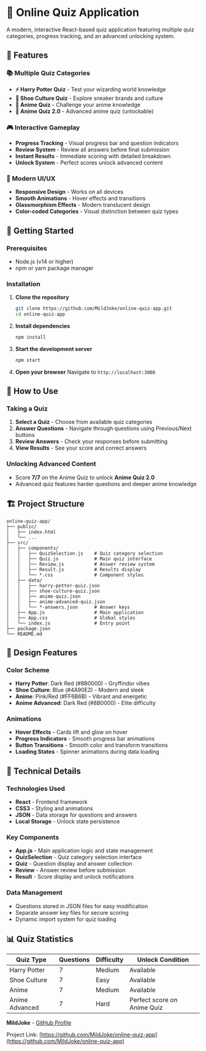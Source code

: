 # 🎯 Online Quiz Application

A modern, interactive React-based quiz application featuring multiple quiz categories, progress tracking, and an advanced unlocking system.

## 🌟 Features

### 📚 Multiple Quiz Categories
- **⚡ Harry Potter Quiz** - Test your wizarding world knowledge
- **👟 Shoe Culture Quiz** - Explore sneaker brands and culture
- **🎌 Anime Quiz** - Challenge your anime knowledge
- **🎌 Anime Quiz 2.0** - Advanced anime quiz (unlockable)

### 🎮 Interactive Gameplay
- **Progress Tracking** - Visual progress bar and question indicators
- **Review System** - Review all answers before final submission
- **Instant Results** - Immediate scoring with detailed breakdown
- **Unlock System** - Perfect scores unlock advanced content

### 🎨 Modern UI/UX
- **Responsive Design** - Works on all devices
- **Smooth Animations** - Hover effects and transitions
- **Glassmorphism Effects** - Modern translucent design
- **Color-coded Categories** - Visual distinction between quiz types

## 🚀 Getting Started

### Prerequisites
- Node.js (v14 or higher)
- npm or yarn package manager

### Installation

1. **Clone the repository**
   ```bash
   git clone https://github.com/MildJoke/online-quiz-app.git
   cd online-quiz-app
   ```

2. **Install dependencies**
   ```bash
   npm install
   ```

3. **Start the development server**
   ```bash
   npm start
   ```

4. **Open your browser**
   Navigate to `http://localhost:3000`

## 📱 How to Use

### Taking a Quiz
1. **Select a Quiz** - Choose from available quiz categories
2. **Answer Questions** - Navigate through questions using Previous/Next buttons
3. **Review Answers** - Check your responses before submitting
4. **View Results** - See your score and correct answers

### Unlocking Advanced Content
- Score **7/7** on the Anime Quiz to unlock **Anime Quiz 2.0**
- Advanced quiz features harder questions and deeper anime knowledge

## 🏗️ Project Structure

```
online-quiz-app/
├── public/
│   ├── index.html
│   └── ...
├── src/
│   ├── components/
│   │   ├── QuizSelection.js    # Quiz category selection
│   │   ├── Quiz.js             # Main quiz interface
│   │   ├── Review.js           # Answer review system
│   │   ├── Result.js           # Results display
│   │   └── *.css               # Component styles
│   ├── data/
│   │   ├── harry-potter-quiz.json
│   │   ├── shoe-culture-quiz.json
│   │   ├── anime-quiz.json
│   │   ├── anime-advanced-quiz.json
│   │   └── *-answers.json      # Answer keys
│   ├── App.js                  # Main application
│   ├── App.css                 # Global styles
│   └── index.js                # Entry point
├── package.json
└── README.md
```

## 🎨 Design Features

### Color Scheme
- **Harry Potter**: Dark Red (#8B0000) - Gryffindor vibes
- **Shoe Culture**: Blue (#4A90E2) - Modern and sleek
- **Anime**: Pink/Red (#FF6B6B) - Vibrant and energetic
- **Anime Advanced**: Dark Red (#8B0000) - Elite difficulty

### Animations
- **Hover Effects** - Cards lift and glow on hover
- **Progress Indicators** - Smooth progress bar animations
- **Button Transitions** - Smooth color and transform transitions
- **Loading States** - Spinner animations during data loading

## 🔧 Technical Details

### Technologies Used
- **React** - Frontend framework
- **CSS3** - Styling and animations
- **JSON** - Data storage for questions and answers
- **Local Storage** - Unlock state persistence

### Key Components
- **App.js** - Main application logic and state management
- **QuizSelection** - Quiz category selection interface
- **Quiz** - Question display and answer collection
- **Review** - Answer review before submission
- **Result** - Score display and unlock notifications

### Data Management
- Questions stored in JSON files for easy modification
- Separate answer key files for secure scoring
- Dynamic import system for quiz loading

## 📊 Quiz Statistics

| Quiz Type | Questions | Difficulty | Unlock Condition |
|-----------|-----------|------------|------------------|
| Harry Potter | 7 | Medium | Available |
| Shoe Culture | 7 | Easy | Available |
| Anime | 7 | Medium | Available |
| Anime Advanced | 7 | Hard | Perfect score on Anime Quiz |


**MildJoke** - [GitHub Profile](https://github.com/MildJoke)

Project Link: [https://github.com/MildJoke/online-quiz-app](https://github.com/MildJoke/online-quiz-app)


